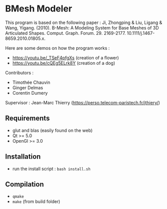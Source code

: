 # BMesh Modeler

This program is based on the following paper : Ji, Zhongping & Liu, Ligang & Wang, Yigang. (2010). B-Mesh: A Modeling System for Base Meshes of 3D Articulated Shapes. Comput. Graph. Forum. 29. 2169-2177. 10.1111/j.1467-8659.2010.01805.x. 

Here are some demos on how the program works :
- https://youtu.be/_TSeF4pfgXs (creation of a flower)
- https://youtu.be/cQEg5ELrk8Y (creation of a dog)

Contributors :
- Timothée Chauvin
- Ginger Delmas
- Corentin Dumery

Supervisor : Jean-Marc Thierry (https://perso.telecom-paristech.fr/jthiery/)

## Requirements

* glut and blas (easily found on the web)
* Qt >= 5.0
* OpenGl >= 3.0

## Installation

* run the install script : ```bash install.sh```

## Compilation 

* ```qmake```
* ```make``` (from build folder)
